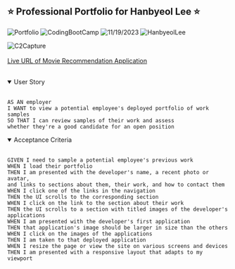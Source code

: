 ## ⭐ Professional Portfolio for Hanbyeol Lee ⭐ 
<a id="top"></a>

![Portfolio](https://img.shields.io/badge/Repository-Portfolio-blueviolet)
![CodingBootCamp](https://img.shields.io/badge/Class-CodingBootCamp-green)
![11/19/2023](https://img.shields.io/badge/UpdateDate-11/19/2023-fcba03)
![HanbyeolLee](https://img.shields.io/badge/StudentName-HanbyeolLee-red)

![C2Capture](https://github.com/justinsta624/WeatherDashboard/assets/143357899/a95e30fe-0562-45ee-b3cc-2a8796910125)
<br />
<br />
[Live URL of Movie Recommendation Application](https://justinsta624.github.io/portfolio)
<br />
<br />

<details open>
<summary> User Story </summary> <br />

```
AS AN employer
I WANT to view a potential employee's deployed portfolio of work samples
SO THAT I can review samples of their work and assess
whether they're a good candidate for an open position
```

</details>

<details open>
<summary> Acceptance Criteria </summary> <br />

```
GIVEN I need to sample a potential employee's previous work
WHEN I load their portfolio
THEN I am presented with the developer's name, a recent photo or avatar,
and links to sections about them, their work, and how to contact them
WHEN I click one of the links in the navigation
THEN the UI scrolls to the corresponding section
WHEN I click on the link to the section about their work
THEN the UI scrolls to a section with titled images of the developer's applications
WHEN I am presented with the developer's first application
THEN that application's image should be larger in size than the others
WHEN I click on the images of the applications
THEN I am taken to that deployed application
WHEN I resize the page or view the site on various screens and devices
THEN I am presented with a responsive layout that adapts to my viewport
```

</details>
